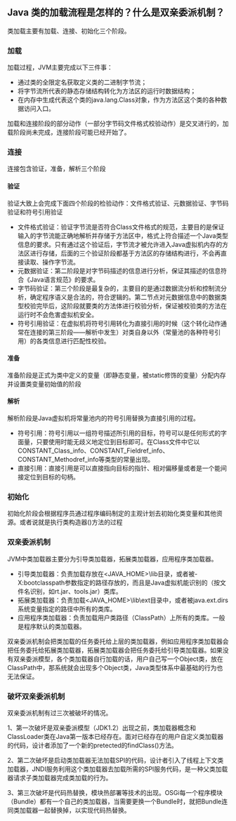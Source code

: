 ## Java 类的加载流程是怎样的？什么是双亲委派机制？
类加载主要有加载、连接、初始化三个阶段。
### 加载
加载过程，JVM主要完成以下三件事：

- 通过类的全限定名获取定义类的二进制字节流；
- 将字节流所代表的静态存储结构转化为方法区的运行时数据结构；
- 在内存中生成代表这个类的java.lang.Class对象，作为方法区这个类的各种数据访问入口。

加载和连接阶段的部分动作（一部分字节码文件格式校验动作）是交叉进行的，加载阶段尚未完成，连接阶段可能已经开始了。
### 连接
连接包含验证，准备，解析三个阶段
#### 验证
验证大致上会完成下面四个阶段的检验动作：文件格式验证、元数据验证、字节码验证和符号引用验证

- 文件格式验证：验证字节流是否符合Class文件格式的规范，主要目的是保证输入的字节流能正确地解析并存储于方法区中，格式上符合描述一个Java类型信息的要求。只有通过这个验证后，字节流才被允许进入Java虚拟机内存的方法区进行存储，后面的三个验证阶段都基于方法区的存储结构进行，不会再直接读取、操作字节流。
- 元数据验证：第二阶段是对字节码描述的信息进行分析，保证其描述的信息符合《Java语言规范》的要求。
- 字节码验证：第三个阶段是最复杂的，主要目的是通过数据流分析和控制流分析，确定程序语义是合法的，符合逻辑的。第二节点对元数据信息中的数据类型校验完毕后，这阶段就要类的方法体进行校验分析，保证被校验类的方法在运行时不会危害虚拟机安全。
- 符号引用验证：在虚拟机将符号引用转化为直接引用的时候（这个转化动作通常在连接的第三阶段——解析中发生）对类自身以外（常量池的各种符号引用）的各类信息进行匹配性校验。

#### 准备
准备阶段是正式为类中定义的变量（即静态变量，被static修饰的变量）分配内存并设置类变量初始值的阶段

#### 解析
解析阶段是Java虚拟机将常量池内的符号引用替换为直接引用的过程。

- 符号引用：符号引用以一组符号描述所引用的目标，符号可以是任何形式的字面量，只要使用时能无歧义地定位到目标即可。在Class文件中它以CONSTANT_Class_info、CONSTANT_Fieldref_info、CONSTANT_Methodref_info等类型的常量出现。
- 直接引用：直接引用是可以直接指向目标的指针、相对偏移量或者是一个能间接定位到目标的句柄。

### 初始化
初始化阶段会根据程序员通过程序编码制定的主观计划去初始化类变量和其他资源。或者说就是执行类构造器<clinit>()方法的过程

### 双亲委派机制
JVM中类加载器主要分为引导类加载器，拓展类加载器，应用程序类加载器。

- 引导类加载器：负责加载存放在<JAVA_HOME>\lib目录，或者被-X:bootclasspath参数指定的路径存放的，而且是Java虚拟机能识别的（按文件名识别，如rt.jar、tools.jar）类库。
- 拓展类加载器：负责加载<JAVA_HOME>\lib\ext目录中，或者被java.ext.dirs系统变量指定的路径中所有的类库。
- 应用程序类加载器：负责加载用户类路径（ClassPath）上所有的类库。一般是程序默认的类加载器。

双亲委派机制会把类加载的任务委托给上层的类加载器，例如应用程序类加载器会把任务委托给拓展类加载器，拓展类加载器会把任务委托给引导类加载器。如果没有双亲委派模型，各个类加载器自行加载的话，用户自己写一个Object类，放在ClassPath中，那系统就会出现多个Object类，Java类型体系中最基础的行为也无法保证。

### 破坏双亲委派机制
双亲委派机制有过三次被破坏的情况。

1、第一次破坏是双亲委派模型（JDK1.2）出现之前，类加载器概念和ClassLoader类在Java第一版本已经存在。面对已经存在的用户自定义类加载器的代码，设计者添加了一个新的pretected的findClass()方法。

2、第二次破坏是启动类加载器无法加载SPI的代码，设计者引入了线程上下文类加载器，JNDI服务利用这个类加载器去加载所需的SPI服务代码，是一种父类加载器请求子类加载器完成类加载的行为。

3、第三次破坏是代码热替换，模块热部署等技术的出现。OSGi每一个程序模块（Bundle）都有一个自己的类加载器，当需要更换一个Bundle时，就把Bundle连同类加载器一起替换掉，以实现代码热替换。
